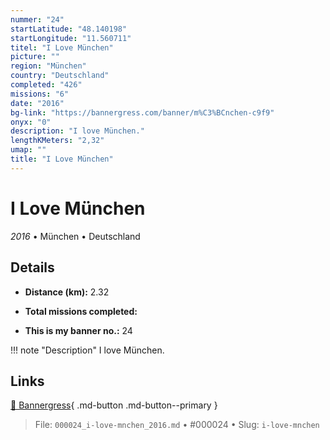 ```yaml
---
nummer: "24"
startLatitude: "48.140198"
startLongitude: "11.560711"
titel: "I Love München"
picture: ""
region: "München"
country: "Deutschland"
completed: "426"
missions: "6"
date: "2016"
bg-link: "https://bannergress.com/banner/m%C3%BCnchen-c9f9"
onyx: "0"
description: "I love München."
lengthKMeters: "2,32"
umap: ""
title: "I Love München"
---
```

# I Love München

*2016* • München • Deutschland



## Details
- **Distance (km):** 2.32

- **Total missions completed:** 
- **This is my banner no.:** 24


!!! note "Description"
    I love München.



## Links
[🔗 Bannergress](https://bannergress.com/banner/m%C3%BCnchen-c9f9){ .md-button .md-button--primary }



> File: `000024_i-love-mnchen_2016.md` • #000024 • Slug: `i-love-mnchen`
